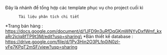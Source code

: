 Đây là nhánh để tổng hợp các template phục vụ cho project cuối kì

          Tài liệu phân tích chi tiết 
*Trang bán hàng : https://docs.google.com/document/d/1JFD9n3uRfDqGKmWNYvDxfWmf_kxaRr2jclq8fTP9t3M/edit?usp=sharing\
*Bản thiết kế database : https://drive.google.com/file/d/1Pv3Hin2O3PLfp0iN0zI-vFe7KPqT2mSF/view?usp=sharing
